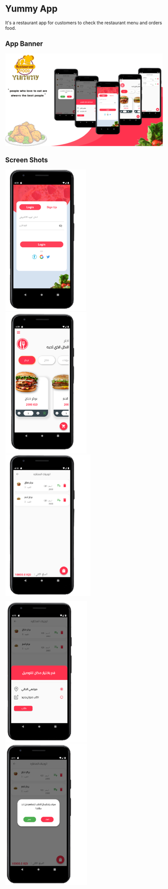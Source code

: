 # Yummy App

It's a restaurant app for customers to check the restaurant menu and orders food.

## App Banner

<img src = "images/yummy.png">

## Screen Shots

<img src = "images/c1.png" height = 450;> <img src = "images/c2.png" height = 450;> <img src = "images/c3.png" height = 450;>

<img src = "images/c4.png" height = 450;> <img src = "images/c5.png" height = 450;> 

